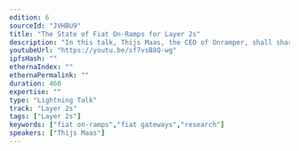 ```yaml
---
edition: 6
sourceId: "JVHBU9"
title: "The State of Fiat On-Ramps for Layer 2s"
description: "In this talk, Thijs Maas, the CEO of Onramper, shall share unique insights into the fiat on-ramp market for layer 2s, using data on fiat on-ramps. We shall demonstrate the gaps in current layer 2 on-ramp coverage."
youtubeUrl: "https://youtu.be/sf7vsB8Q-wg"
ipfsHash: ""
ethernaIndex: ""
ethernaPermalink: ""
duration: 460
expertise: ""
type: "Lightning Talk"
track: "Layer 2s"
tags: ["Layer 2s"]
keywords: ["fiat on-ramps","fiat gateways","research"]
speakers: ["Thijs Maas"]
---
```

